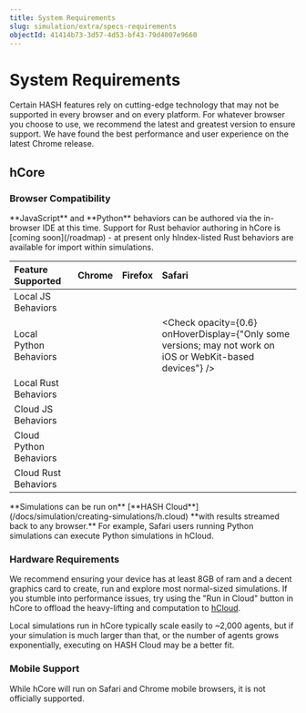 ```yaml
---
title: System Requirements
slug: simulation/extra/specs-requirements
objectId: 41414b73-3d57-4d53-bf43-79d4007e9660
---
```


# System Requirements

Certain HASH features rely on cutting-edge technology that may not be supported in every browser and on every platform. For whatever browser you choose to use, we recommend the latest and greatest version to ensure support. We have found the best performance and user experience on the latest Chrome release.

## hCore

### Browser Compatibility

<Hint style="info">
**JavaScript** and **Python** behaviors can be authored via the in-browser IDE at this time. Support for Rust behavior authoring in hCore is [coming soon](/roadmap) - at present only hIndex-listed Rust behaviors are available for import within simulations.
</Hint>

| Feature Supported      | Chrome    | Firefox   | Safari                                                                                                     |
| :--------------------- | :-------- | :-------- | :--------------------------------------------------------------------------------------------------------- |
| Local JS Behaviors     | <Check /> | <Check /> | <Check />                                                                                                  |
| Local Python Behaviors | <Check /> | <Check /> | <Check opacity={0.6} onHoverDisplay={"Only some versions; may not work on iOS or WebKit-based devices"} /> |
| Local Rust Behaviors   | <Check /> | <Check /> | <Check />                                                                                                  |
| Cloud JS Behaviors     | <Check /> | <Check /> | <Check />                                                                                                  |
| Cloud Python Behaviors | <Check /> | <Check /> | <Check />                                                                                                  |
| Cloud Rust Behaviors   | <Check /> | <Check /> | <Check />                                                                                                  |

<Hint style="success">
**Simulations can be run on** [**HASH Cloud**](/docs/simulation/creating-simulations/h.cloud) **with results streamed back to any browser.** For example, Safari users running Python simulations can execute Python simulations in hCloud.
</Hint>

### Hardware Requirements

We recommend ensuring your device has at least 8GB of ram and a decent graphics card to create, run and explore most normal-sized simulations. If you stumble into performance issues, try using the "Run in Cloud" button in hCore to offload the heavy-lifting and computation to [hCloud](/docs/simulation/creating-simulations/h.cloud).

Local simulations run in hCore typically scale easily to ~2,000 agents, but if your simulation is much larger than that, or the number of agents grows exponentially, executing on HASH Cloud may be a better fit.

### Mobile Support

While hCore will run on Safari and Chrome mobile browsers, it is not officially supported.
